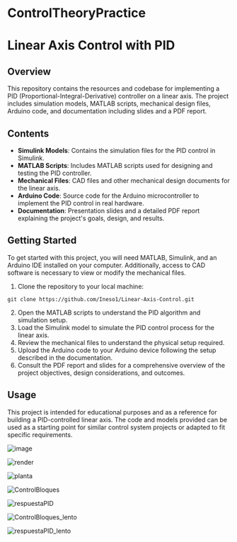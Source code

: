 # ControlTheoryPractice

# Linear Axis Control with PID

## Overview
This repository contains the resources and codebase for implementing a PID (Proportional-Integral-Derivative) controller on a linear axis. The project includes simulation models, MATLAB scripts, mechanical design files, Arduino code, and documentation including slides and a PDF report.

## Contents
- **Simulink Models**: Contains the simulation files for the PID control in Simulink.
- **MATLAB Scripts**: Includes MATLAB scripts used for designing and testing the PID controller.
- **Mechanical Files**: CAD files and other mechanical design documents for the linear axis.
- **Arduino Code**: Source code for the Arduino microcontroller to implement the PID control in real hardware.
- **Documentation**: Presentation slides and a detailed PDF report explaining the project's goals, design, and results.

## Getting Started
To get started with this project, you will need MATLAB, Simulink, and an Arduino IDE installed on your computer. Additionally, access to CAD software is necessary to view or modify the mechanical files.

1. Clone the repository to your local machine:
```
git clone https://github.com/Ineso1/Linear-Axis-Control.git
```
2. Open the MATLAB scripts to understand the PID algorithm and simulation setup.
3. Load the Simulink model to simulate the PID control process for the linear axis.
4. Review the mechanical files to understand the physical setup required.
5. Upload the Arduino code to your Arduino device following the setup described in the documentation.
6. Consult the PDF report and slides for a comprehensive overview of the project objectives, design considerations, and outcomes.

## Usage
This project is intended for educational purposes and as a reference for building a PID-controlled linear axis. The code and models provided can be used as a starting point for similar control system projects or adapted to fit specific requirements.


![image](https://github.com/Ineso1/Linear-Axis-Control/assets/84602829/5b486de7-7229-4788-882a-faa5140ad28d)

![render](https://github.com/Ineso1/Linear-Axis-Control/assets/84602829/928efb5a-902f-4028-a62f-9c8e537ee514)

![planta](https://github.com/Ineso1/Linear-Axis-Control/assets/84602829/4b5a83be-70d4-45d2-9afb-b2ba5f3c4fed)

![ControlBloques](https://github.com/Ineso1/Linear-Axis-Control/assets/84602829/b154d979-0bd6-41f7-bacb-cc908e40928a)

![respuestaPID](https://github.com/Ineso1/Linear-Axis-Control/assets/84602829/6f378bfd-ecd6-40fe-b256-100911c34018)

![ControlBloques_lento](https://github.com/Ineso1/Linear-Axis-Control/assets/84602829/574d4fce-ed33-41d3-bad7-fd6abbf5bc58)

![respuestaPID_lento](https://github.com/Ineso1/Linear-Axis-Control/assets/84602829/1e548256-03b4-467f-93aa-524f08d2d12f)
